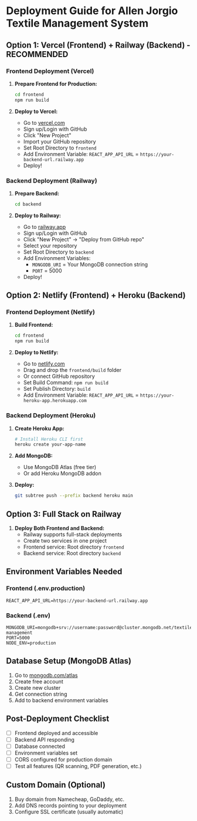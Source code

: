 # Deployment Guide for Allen Jorgio Textile Management System

## Option 1: Vercel (Frontend) + Railway (Backend) - RECOMMENDED

### Frontend Deployment (Vercel)

1. **Prepare Frontend for Production:**
   ```bash
   cd frontend
   npm run build
   ```

2. **Deploy to Vercel:**
   - Go to [vercel.com](https://vercel.com)
   - Sign up/Login with GitHub
   - Click "New Project"
   - Import your GitHub repository
   - Set Root Directory to `frontend`
   - Add Environment Variable: `REACT_APP_API_URL` = `https://your-backend-url.railway.app`
   - Deploy!

### Backend Deployment (Railway)

1. **Prepare Backend:**
   ```bash
   cd backend
   ```

2. **Deploy to Railway:**
   - Go to [railway.app](https://railway.app)
   - Sign up/Login with GitHub
   - Click "New Project" → "Deploy from GitHub repo"
   - Select your repository
   - Set Root Directory to `backend`
   - Add Environment Variables:
     - `MONGODB_URI` = Your MongoDB connection string
     - `PORT` = 5000
   - Deploy!

## Option 2: Netlify (Frontend) + Heroku (Backend)

### Frontend Deployment (Netlify)

1. **Build Frontend:**
   ```bash
   cd frontend
   npm run build
   ```

2. **Deploy to Netlify:**
   - Go to [netlify.com](https://netlify.com)
   - Drag and drop the `frontend/build` folder
   - Or connect GitHub repository
   - Set Build Command: `npm run build`
   - Set Publish Directory: `build`
   - Add Environment Variable: `REACT_APP_API_URL` = `https://your-heroku-app.herokuapp.com`

### Backend Deployment (Heroku)

1. **Create Heroku App:**
   ```bash
   # Install Heroku CLI first
   heroku create your-app-name
   ```

2. **Add MongoDB:**
   - Use MongoDB Atlas (free tier)
   - Or add Heroku MongoDB addon

3. **Deploy:**
   ```bash
   git subtree push --prefix backend heroku main
   ```

## Option 3: Full Stack on Railway

1. **Deploy Both Frontend and Backend:**
   - Railway supports full-stack deployments
   - Create two services in one project
   - Frontend service: Root directory `frontend`
   - Backend service: Root directory `backend`

## Environment Variables Needed

### Frontend (.env.production)
```
REACT_APP_API_URL=https://your-backend-url.railway.app
```

### Backend (.env)
```
MONGODB_URI=mongodb+srv://username:password@cluster.mongodb.net/textile-management
PORT=5000
NODE_ENV=production
```

## Database Setup (MongoDB Atlas)

1. Go to [mongodb.com/atlas](https://mongodb.com/atlas)
2. Create free account
3. Create new cluster
4. Get connection string
5. Add to backend environment variables

## Post-Deployment Checklist

- [ ] Frontend deployed and accessible
- [ ] Backend API responding
- [ ] Database connected
- [ ] Environment variables set
- [ ] CORS configured for production domain
- [ ] Test all features (QR scanning, PDF generation, etc.)

## Custom Domain (Optional)

1. Buy domain from Namecheap, GoDaddy, etc.
2. Add DNS records pointing to your deployment
3. Configure SSL certificate (usually automatic)
